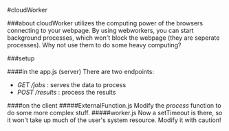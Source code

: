 #cloudWorker

###about
cloudWorker utilizes the computing power of the browsers connecting to your webpage. By using webworkers, you can start background processes, which won't block the webpage (they are seperate processes). Why not use them to do some heavy computing?

###setup

####in the app.js (server)
There are two endpoints:
* _GET /jobs_ : serves the data to process
* _POST /results_ : process the results

####on the client
#####ExternalFunction.js
Modify the _process_ function to do some more complex stuff.
#####worker.js
Now a setTimeout is there, so it won't take up much of the user's system resource. Modify it with caution! 